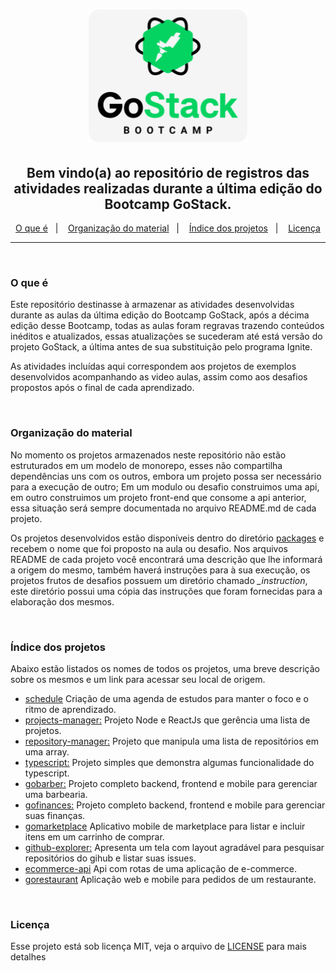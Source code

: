 <h1 align="center">
    <img alt="GoStack" src=".github/bootcamp-header.png" />
</h1>

<h2 align="center">
  Bem vindo(a) ao repositório de registros das atividades realizadas durante a última edição do Bootcamp GoStack.
</h2>

<p align="center">
  <a href="#o-que-é">O que é</a>&nbsp;&nbsp;&nbsp;|&nbsp;&nbsp;&nbsp;
  <a href="#organização-do-material">Organização do material</a>&nbsp;&nbsp;&nbsp;|&nbsp;&nbsp;&nbsp;
  <a href="#índice-dos-projetos">Índice dos projetos</a>&nbsp;&nbsp;&nbsp;|&nbsp;&nbsp;&nbsp;
  <a href="#licença">Licença</a>
</p>

---
<br />

### O que é
Este repositório destinasse à armazenar as atividades desenvolvidas durante as aulas da última edição do Bootcamp GoStack, após a décima edição desse Bootcamp, todas as aulas foram regravas trazendo conteúdos inéditos e atualizados, essas atualizações se sucederam até está versão do projeto GoStack, a última antes de sua substituição pelo programa Ignite.

As atividades incluídas aqui correspondem aos projetos de exemplos desenvolvidos acompanhando as video aulas, assim como aos desafios propostos após o final de cada aprendizado.

<br />

### Organização do material
No momento os projetos armazenados neste repositório não estão estruturados em um modelo de monorepo, esses não compartilha dependências uns com os outros, embora um projeto possa ser necessário para a execução de outro; Em um modulo ou desafio construimos uma api, em outro construimos um projeto front-end que consome a api anterior, essa situação será sempre documentada no arquivo README.md de cada projeto.

Os projetos desenvolvidos estão disponíveis dentro do diretório [packages](./packages) e recebem o nome que foi proposto na aula ou desafio. Nos arquivos README de cada projeto você encontrará uma descrição que lhe informará a origem do mesmo, também haverá instruções para à sua execução, os projetos frutos de desafios possuem um diretório chamado *_instruction*, este diretório possui uma cópia das instruções que foram fornecidas para a elaboração dos mesmos.

<br />

### Índice dos projetos
Abaixo estão listados os nomes de todos os projetos, uma breve descrição sobre os mesmos e um link para acessar seu local de origem.

* [schedule](./packages/schedule) Criação de uma agenda de estudos para manter o foco e o ritmo de aprendizado.
* [projects-manager:](./packages/projects-manager) Projeto Node e ReactJs que gerência uma lista de projetos.
* [repository-manager:](./packages/repository-manager) Projeto que manipula uma lista de repositórios em uma array.
* [typescript:](./packages/typescript) Projeto simples que demonstra algumas funcionalidade do typescript.
* [gobarber:](./packages/gobarber) Projeto completo backend, frontend e mobile para gerenciar uma barbearia.
* [gofinances:](./packages/gofinances) Projeto completo backend, frontend e mobile para gerenciar suas finanças.
* [gomarketplace](./packages/gomarketplace) Aplicativo mobile de marketplace para listar e incluir itens em um carrinho de comprar.
* [github-explorer:](./packages/github-explorer) Apresenta um tela com layout agradável para pesquisar repositórios do gihub e listar suas issues.
* [ecommerce-api](./packages/ecommerce-api) Api com rotas de uma aplicação de e-commerce.
* [gorestaurant](./packages/gorestaurant) Aplicação web e mobile para pedidos de um restaurante.

<br />

### Licença
Esse projeto está sob licença MIT, veja o arquivo de [LICENSE](./LICENSE) para mais detalhes
